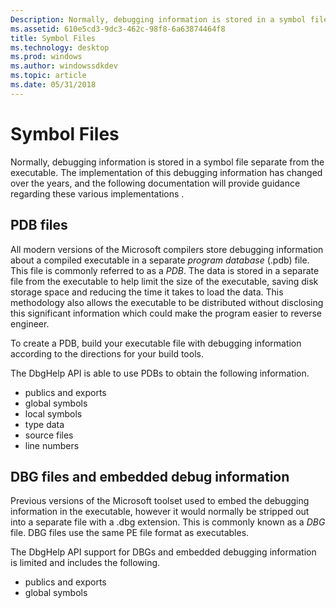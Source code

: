 ```yaml
---
Description: Normally, debugging information is stored in a symbol file separate from the executable.
ms.assetid: 610e5cd3-9dc3-462c-98f8-6a63874464f8
title: Symbol Files
ms.technology: desktop
ms.prod: windows
ms.author: windowssdkdev
ms.topic: article
ms.date: 05/31/2018
---
```


# Symbol Files

Normally, debugging information is stored in a symbol file separate from the executable. The implementation of this debugging information has changed over the years, and the following documentation will provide guidance regarding these various implementations .

## PDB files

All modern versions of the Microsoft compilers store debugging information about a compiled executable in a separate *program database* (.pdb) file. This file is commonly referred to as a *PDB*. The data is stored in a separate file from the executable to help limit the size of the executable, saving disk storage space and reducing the time it takes to load the data. This methodology also allows the executable to be distributed without disclosing this significant information which could make the program easier to reverse engineer.

To create a PDB, build your executable file with debugging information according to the directions for your build tools.

The DbgHelp API is able to use PDBs to obtain the following information.

-   publics and exports
-   global symbols
-   local symbols
-   type data
-   source files
-   line numbers

## DBG files and embedded debug information

Previous versions of the Microsoft toolset used to embed the debugging information in the executable, however it would normally be stripped out into a separate file with a .dbg extension. This is commonly known as a *DBG* file. DBG files use the same PE file format as executables.

The DbgHelp API support for DBGs and embedded debugging information is limited and includes the following.

-   publics and exports
-   global symbols

 

 



